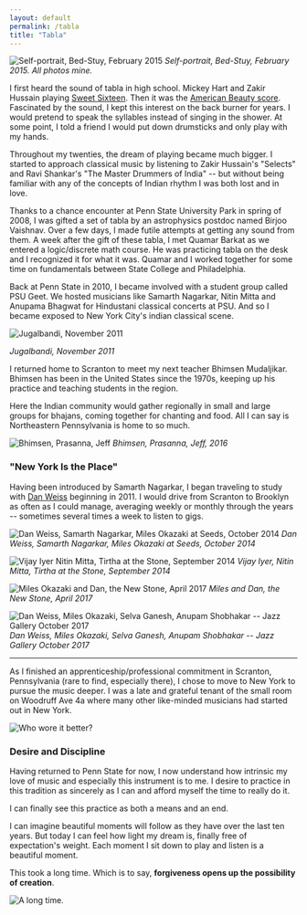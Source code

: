 ```yaml
---
layout: default
permalink: /tabla
title: "Tabla"
---
```


![Self-portrait, Bed-Stuy, February 2015](/assets/selftabla.png)
_Self-portrait, Bed-Stuy, February 2015. All photos mine._

I first heard the sound of tabla in high school. Mickey Hart and Zakir Hussain
playing [Sweet Sixteen](https://www.youtube.com/watch?v=jkubRK-RRUQ). Then it
was the [American Beauty score](https://www.youtube.com/watch?v=hrU3EppRwNA).
Fascinated by the sound, I kept this interest on the back burner for years.
I would pretend to speak the syllables instead of singing in the shower. At
some point, I told a friend I would put down drumsticks and only play with my
hands.

Throughout my twenties, the dream of playing became much bigger. I started to
approach classical music by listening to Zakir Hussain's "Selects" and Ravi
Shankar's "The Master Drummers of India" -- but without being familiar with any
of the concepts of Indian rhythm I was both lost and in love.

Thanks to a chance encounter at Penn State University Park in spring of 2008,
I was gifted a set of tabla by an astrophysics postdoc named Birjoo Vaishnav.
Over a few days, I made futile attempts at getting any sound from them. A week
after the gift of these tabla, I met Quamar Barkat as we entered
a logic/discrete math course. He was practicing tabla on the desk and
I recognized it for what it was. Quamar and I worked together for some time on
fundamentals between State College and Philadelphia.

Back at Penn State in 2010, I became involved with a student group called PSU
Geet. We hosted musicians like Samarth Nagarkar, Nitin Mitta and Anupama
Bhagwat for Hindustani classical concerts at PSU. And so I became exposed to
New York City's indian classical scene.

![Jugalbandi, November 2011](/assets/jugal.jpg)

_Jugalbandi, November 2011_

I returned home to Scranton to meet my next teacher Bhimsen Mudaljikar. Bhimsen
has been in the United States since the 1970s, keeping up his practice and
teaching students in the region. 

Here the Indian community would gather regionally in small and large groups for
bhajans, coming together for chanting and food. All I can say is Northeastern
Pennsylvania is home to so much.

![Bhimsen, Prasanna, Jeff](/assets/waverly.png)
_Bhimsen, Prasanna, Jeff, 2016_

### "New York Is the Place"

Having been introduced by Samarth Nagarkar, I began traveling to study with
[Dan Weiss](http://danweiss.net) beginning in 2011. I would drive from Scranton
to Brooklyn as often as I could manage, averaging weekly or monthly through the
years -- sometimes several times a week to listen to gigs.

![Dan Weiss, Samarth Nagarkar, Miles Okazaki at Seeds, October 2014](/assets/seeds_dansamarthmiles.png)
_Dan Weiss, Samarth Nagarkar, Miles Okazaki at Seeds, October 2014_

![Vijay Iyer Nitin Mitta, Tirtha at the Stone, September 2014](/assets/vijaynitin.png)
_Vijay Iyer, Nitin Mitta, Tirtha at the Stone, September 2014_

![Miles Okazaki and Dan, the New Stone, April 2017](/assets/milesdannewstone.png)
_Miles and Dan, the New Stone, April 2017_

![Dan Weiss, Miles Okazaki, Selva Ganesh, Anupam Shobhakar -- Jazz Gallery October 2017](/assets/dan.png)
_Dan Weiss, Miles Okazaki, Selva Ganesh, Anupam Shobhakar -- Jazz Gallery October 2017_

---

As I finished an apprenticeship/professional commitment in Scranton,
Pennsylvania (rare to find, especially there), I chose to move to New York to
pursue the music deeper. I was a late and grateful tenant of the small room on
Woodruff Ave 4a where many other like-minded musicians had started out in New
York.

![Who wore it better?](/assets/woodruff.png)

### Desire and Discipline

Having returned to Penn State for now, I now understand how intrinsic my love
of music and especially this instrument is to me. I desire to practice in this
tradition as sincerely as I can and afford myself the time to really do it. 

I can finally see this practice as both a means and an end.

I can imagine beautiful moments will follow as they have over the last ten
years. But today I can feel how light my dream is, finally free of
expectation's weight. Each moment I sit down to play and listen is a beautiful
moment.

This took a long time. Which is to say, **forgiveness opens up the possibility
of creation**.

![A long time.](/assets/sunday.png)
